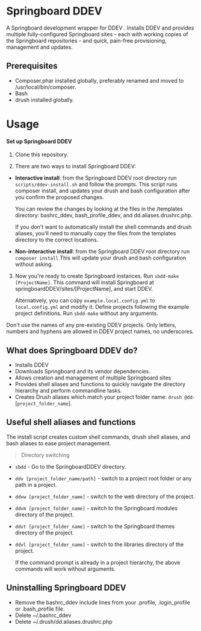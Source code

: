 # Springboard DDEV

A Springboard development wrapper for DDEV
.
Installs DDEV and provides multiple fully-configured Springboard sites - each with working 
copies of the Springboard repositories - and quick, pain-free 
provisioning, management and updates.

## Prerequisites

- Composer.phar installed globally, preferably renamed and moved 
to /usr/local/bin/composer.
- Bash
- drush installed globally.

# Usage


#### Set up Springboard DDEV

1. Clone this repository.

2. There are two ways to install Springboard DDEV:

 * __Interactive install__: from the Springboard DDEV root directory
 run `scripts/ddev-install.sh` 
 and follow the prompts. This script runs composer install,
 and updates your drush and bash configuration after you 
 confirm the proposed changes. 
 
      You can review the changes by looking at the files in the /templates 
directory: bashrc_ddev, bash_profile_ddev, and dd.aliases.drushrc.php.

      If you don't want to automatically install the shell 
commands and drush aliases, you'll need to manually copy the files 
from the templates directory to the correct locations.

 * __Non-interactive install__: from the Springboard DDEV root directory run 
 `composer install` This will update your drush and 
 bash configuration without asking. 

3. Now you're ready to create Springboard instances. Run `sbdd-make [ProjectName]`. This command will install Springboard at springboardDDEV/sites/\[ProjectName], and start DDEV.

    Alternatively, you can copy `example.local.config.yml` 
to `local.config.yml` and modify it. Define projects following the example
project definitions. Run `sbdd-make` without any arguments.

Don't use the names of any pre-existing DDEV projects. Only letters, numbers and hyphens are allowed in DDEV project names, no underscores.
 
## What does Springboard DDEV do?

* Installs DDEV
* Downloads Springboard and its vendor dependencies.
* Allows creation and management of multiple Springboard sites
* Provides shell aliases and functions to quickly navigate the directory
hierarchy and perform commandline tasks.
* Creates Drush aliases which match your project folder name:
`drush @dd-`[`project_folder_name`].

## Useful shell aliases and functions

The install script creates custom shell commands, drush shell aliases,
and bash aliases to ease project management.

> Directory switching

* `sbdd` - Go to the SpringboardDDEV directory.
* `ddv [project_folder_name/path]` - switch to a project root folder or any path in a 
project.
* `ddvw [project_folder_name]` - switch to the web directory of the project.
* `ddvm [project_folder_name]` - switch to the Springboard modules directory 
of the project.
* `ddvt [project_folder_name]` - switch to the Springboard themes directory 
of the project.
* `ddvl [project_folder_name]` - switch to the libraries directory of the project.

    If the command prompt is already in a project hierarchy, the above commands will
work without arguments.

## Uninstalling Springboard DDEV

* Remove the bashrc_ddev include lines from your .profile, .login_profile or
.bash_profile file.
* Delete ~/.bashrc_ddev
* Delete ~/.drush/dd.aliases.drushrc.php
